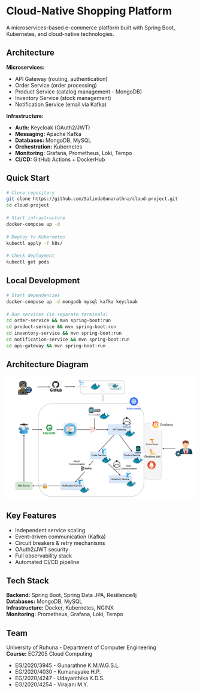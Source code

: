 # Cloud-Native Shopping Platform

A microservices-based e-commerce platform built with Spring Boot, Kubernetes, and cloud-native technologies.

## Architecture

**Microservices:**
- API Gateway (routing, authentication)
- Order Service (order processing)  
- Product Service (catalog management - MongoDB)
- Inventory Service (stock management)
- Notification Service (email via Kafka)

**Infrastructure:**
- **Auth:** Keycloak (OAuth2/JWT)
- **Messaging:** Apache Kafka
- **Databases:** MongoDB, MySQL
- **Orchestration:** Kubernetes
- **Monitoring:** Grafana, Prometheus, Loki, Tempo
- **CI/CD:** GitHub Actions + DockerHub

## Quick Start

```bash
# Clone repository
git clone https://github.com/SalindaGunarathna/cloud-project.git
cd cloud-project

# Start infrastructure
docker-compose up -d

# Deploy to Kubernetes
kubectl apply -f k8s/

# Check deployment
kubectl get pods
```

## Local Development

```bash
# Start dependencies
docker-compose up -d mongodb mysql kafka keycloak

# Run services (in separate terminals)
cd order-service && mvn spring-boot:run
cd product-service && mvn spring-boot:run
cd inventory-service && mvn spring-boot:run
cd notification-service && mvn spring-boot:run
cd api-gateway && mvn spring-boot:run
```

## Architecture Diagram

![Architecture Diagram](application_architecture.png)


## Key Features

- Independent service scaling
- Event-driven communication (Kafka)
- Circuit breakers & retry mechanisms  
- OAuth2/JWT security
- Full observability stack
- Automated CI/CD pipeline


## Tech Stack

**Backend:** Spring Boot, Spring Data JPA, Resilience4j  
**Databases:** MongoDB, MySQL  
**Infrastructure:** Docker, Kubernetes, NGINX  
**Monitoring:** Prometheus, Grafana, Loki, Tempo

## Team

University of Ruhuna - Department of Computer Engineering  
**Course:** EC7205 Cloud Computing

- EG/2020/3945 - Gunarathne K.M.W.G.S.L.
- EG/2020/4030 - Kumanayake H.P.
- EG/2020/4247 - Udayanthika K.D.S.
- EG/2020/4254 - Virajani M.Y.
